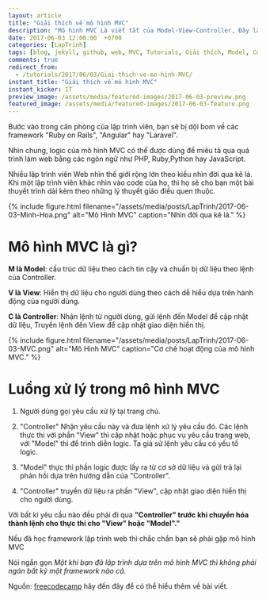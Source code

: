 ```yaml
---
layout: article
title: "Giải thích về mô hình MVC"
description: "Mô hình MVC Là viết tắt của Model-View-Controller, Đây là một mô hình kiến phần mềm được tạo ra với mục đích quản lý và xây dựng dự án phần mềm có hệ thống hơn ..."
date: 2017-06-03 12:00:00  +0700
categories: [LapTrinh]
tags: [blog, jekyll, github, web, MVC, Tutorials, Giải thích, Model, Controller, View]
comments: true
redirect_from:
  - /tutorials/2017/06/03/Giai-thich-ve-mo-hinh-MVC/
instant_title: "Giải thích về mô hình MVC"
instant_kicker: IT
preview_image: /assets/media/featured-images/2017-06-03-preview.png
featured_image: /assets/media/featured-images/2017-06-03-feature.png
---
```


Bước vào trong căn phòng của lập trình viên, bạn sẽ bị dội bom về các framework "Ruby on Rails", "Angular" hay "Laravel".

Nhìn chung, logic của mô hình MVC có thể được dùng để miêu tả qua quá trình làm web bằng các ngôn ngữ như PHP, Ruby,Python hay JavaScript.

Nhiều lập trình viên Web nhìn thế giới rộng lớn theo kiểu nhìn đời qua kẽ lá. Khi một lập trình viên khác nhìn vào code của họ, thì họ sẽ cho bạn một bài thuyết trình dài kèm theo những lý thuyết giáo điều quen thuộc.



{% include figure.html
   filename="/assets/media/posts/LapTrinh/2017-06-03-Minh-Hoa.png"
   alt="Mô Hình MVC"
   caption="Nhìn đời qua kẽ lá." %}
# Mô hình MVC là gì? #

**M là Model**: cấu trúc dữ liệu theo cách tin cậy và chuẩn bị dữ liệu theo lệnh của Controller.

**V là View**: Hiển thị dữ liệu cho người dùng theo cách dễ hiểu dựa trên hành động của người dùng.

**C là Controller**: Nhận lệnh từ người dùng, gửi lệnh đến Model để cập nhật dữ liệu, Truyền lệnh đến View để cập nhật giao diện hiển thị.

{% include figure.html
   filename="/assets/media/posts/LapTrinh/2017-06-03-MVC.png"
   alt="Mô Hình MVC"
   caption="Cơ chế hoạt động của mô hình MVC." %}

# Luồng xử lý trong mô hình MVC #

1. Người dùng gọi yêu cầu xử lý tại trang chủ.

2. "Controller" Nhận yêu cầu này và đưa lệnh xử lý yêu cầu đó.
Các lệnh thực thi với phần "View" thì cập nhật hoặc phục vụ yêu cầu trang web, với "Model" thì để trình diễn logic. Ta giả sử lệnh yêu cầu có yếu tố logic.

3. "Model" thực thi phần logic được lấy ra từ cơ sở dữ liệu và gửi trả lại phản hồi dựa trên hướng dẫn của "Controller".

4. "Controller" truyền dữ liệu ra phần "View", cập nhật giao diện hiển thị cho người dùng.

Với bất kì yêu cầu nào  đều phải đi qua **"Controller" trước khi chuyển hóa thành lệnh cho thực thi cho "View" hoặc "Model"."**

Nếu đã học framework lập trình web thì chắc chắn bạn sẽ phải gặp mô hình MVC

Nói ngắn gọn *Một khi bạn đã lập trình dựa trên mô hình MVC thì không phải ngán bất kỳ một framework nào cả.*

Nguồn: [freecodecamp][nguon] hãy đến đây để có thể hiểu thêm về bài viết.

[nguon]: https://medium.freecodecamp.com/model-view-controller-mvc-explained-through-ordering-drinks-at-the-bar-efcba6255053
